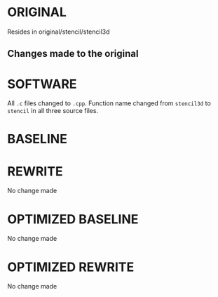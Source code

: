 # ORIGINAL
Resides in original/stencil/stencil3d

## Changes made to the original

# SOFTWARE
All `.c` files changed to `.cpp`.
Function name changed from `stencil3d` to `stencil` in all three source files.

# BASELINE

# REWRITE
No change made

# OPTIMIZED BASELINE
No change made

# OPTIMIZED REWRITE
No change made
